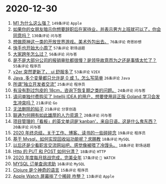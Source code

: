 # 2020-12-30

1. [M1 为什么这么强？](https://www.v2ex.com/t/740196) `149条评论` `Apple`
1. [如果你的女朋友暗示你想要辞职后在家待业，并表示男方上班就可以了，你会同意吗？](https://www.v2ex.com/t/740219) `130条评论` `问与答`
1. [想做原神这一类的开放世界游戏。美术外包出去。](https://www.v2ex.com/t/740270) `76条评论` `奇思妙想`
1. [快手也开始大小周了](https://www.v2ex.com/t/740283) `57条评论` `职场话题`
1. [大家跨年怎么过？](https://www.v2ex.com/t/740202) `56条评论` `问与答`
1. [是不是大部分公司的报销审批都很慢？是领导故意而为之还是事情太忙了？](https://www.v2ex.com/t/740244) `55条评论` `程序员`
1. [v2er 突然更新了， ui 舒服多了](https://www.v2ex.com/t/740216) `53条评论` `V2EX`
1. [Java ,多个变量都只允许是 0 或 1，怎么写简单](https://www.v2ex.com/t/740262) `26条评论` `Java`
1. [所谓“独立开发者交流”](https://www.v2ex.com/t/740233) `25条评论` `程序员`
1. [有没有割过包皮的 18cm，咨询下恢复期之类的问题。](https://www.v2ex.com/t/740308) `24条评论` `问与答`
1. [请问单独付费购买了 Intellij IDEA 的用户，想要使用非正版 Goland 学习会发生冲突吗？](https://www.v2ex.com/t/740296) `21条评论` `Go`
1. [无法删除的帖子](https://www.v2ex.com/t/740228) `21条评论` `分享创造`
1. [联通为何拥有如此雄厚的人力资源？](https://www.v2ex.com/t/740327) `20条评论` `问与答`
1. [项目管理的「看板」的英文单词是'kanban'，来自日语，这是什么鬼东西？](https://www.v2ex.com/t/740314) `20条评论` `问与答`
1. [2020 年终总结，关于工作、博客、读书的一些碎碎念](https://www.v2ex.com/t/740181) `19条评论` `程序员`
1. [基于 Mysql，如何实现回收站功能呢？求赐教](https://www.v2ex.com/t/740306) `18条评论` `MySQL`
1. [以后还是少看职言交流网站吧，感觉像被喂了冷馒头。](https://www.v2ex.com/t/740294) `18条评论` `职场话题`
1. [Http 的 PUT 和 POST 如何分清？](https://www.v2ex.com/t/740248) `18条评论` `HTTP`
1. [2020 年度每月挑战完成，完美全年](https://www.v2ex.com/t/740304) `17条评论` ` WATCH`
1. [MYSQL 订单查询求助](https://www.v2ex.com/t/740336) `16条评论` `MySQL`
1. [Clojure 是个神奇的语言](https://www.v2ex.com/t/740180) `15条评论` `程序员`
1. [Apple Watch 屏幕摔了个稀碎 咋整？](https://www.v2ex.com/t/740324) `13条评论` `Apple`
